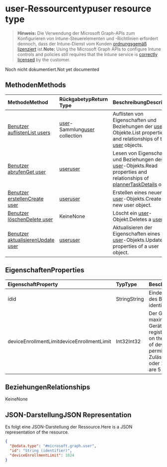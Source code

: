 # <a name="user-resource-type"></a><span data-ttu-id="a6464-101">user-Ressourcentyp</span><span class="sxs-lookup"><span data-stu-id="a6464-101">user resource type</span></span>

> <span data-ttu-id="a6464-102">**Hinweis:** Die Verwendung der Microsoft Graph-APIs zum Konfigurieren von Intune-Steuerelementen und -Richtlinien erfordert dennoch, dass der Intune-Dienst vom Kunden [ordnungsgemäß lizenziert](https://go.microsoft.com/fwlink/?linkid=839381) ist.</span><span class="sxs-lookup"><span data-stu-id="a6464-102">**Note:** Using the Microsoft Graph APIs to configure Intune controls and policies still requires that the Intune service is [correctly licensed](https://go.microsoft.com/fwlink/?linkid=839381) by the customer.</span></span>

<span data-ttu-id="a6464-103">Noch nicht dokumentiert.</span><span class="sxs-lookup"><span data-stu-id="a6464-103">Not yet documented</span></span>
## <a name="methods"></a><span data-ttu-id="a6464-104">Methoden</span><span class="sxs-lookup"><span data-stu-id="a6464-104">Methods</span></span>
|<span data-ttu-id="a6464-105">Methode</span><span class="sxs-lookup"><span data-stu-id="a6464-105">Method</span></span>|<span data-ttu-id="a6464-106">Rückgabetyp</span><span class="sxs-lookup"><span data-stu-id="a6464-106">Return Type</span></span>|<span data-ttu-id="a6464-107">Beschreibung</span><span class="sxs-lookup"><span data-stu-id="a6464-107">Description</span></span>|
|:---|:---|:---|
|[<span data-ttu-id="a6464-108">Benutzer auflisten</span><span class="sxs-lookup"><span data-stu-id="a6464-108">List users</span></span>](../api/intune_onboarding_user_list.md)|<span data-ttu-id="a6464-109">[user](../resources/intune_onboarding_user.md)-Sammlung</span><span class="sxs-lookup"><span data-stu-id="a6464-109">[user](../resources/intune_onboarding_user.md) collection</span></span>|<span data-ttu-id="a6464-110">Auflisten von Eigenschaften und Beziehungen der [user](../resources/intune_onboarding_user.md)-Objekte.</span><span class="sxs-lookup"><span data-stu-id="a6464-110">List properties and relationships of the [user](../resources/intune_onboarding_user.md) objects.</span></span>|
|[<span data-ttu-id="a6464-111">Benutzer abrufen</span><span class="sxs-lookup"><span data-stu-id="a6464-111">Get user</span></span>](../api/intune_onboarding_user_get.md)|[<span data-ttu-id="a6464-112">user</span><span class="sxs-lookup"><span data-stu-id="a6464-112">user</span></span>](../resources/intune_onboarding_user.md)|<span data-ttu-id="a6464-113">Lesen von Eigenschaften und Beziehungen des [user](../resources/intune_onboarding_user.md)-Objekts.</span><span class="sxs-lookup"><span data-stu-id="a6464-113">Read properties and relationships of [plannerTaskDetails](../resources/intune_onboarding_user.md) object.</span></span>|
|[<span data-ttu-id="a6464-114">Benutzer erstellen</span><span class="sxs-lookup"><span data-stu-id="a6464-114">Create user</span></span>](../api/intune_onboarding_user_create.md)|[<span data-ttu-id="a6464-115">user</span><span class="sxs-lookup"><span data-stu-id="a6464-115">user</span></span>](../resources/intune_onboarding_user.md)|<span data-ttu-id="a6464-116">Erstellen eines neuen [user](../resources/intune_onboarding_user.md)-Objekts.</span><span class="sxs-lookup"><span data-stu-id="a6464-116">Create a new user object.</span></span>|
|[<span data-ttu-id="a6464-117">Benutzer löschen</span><span class="sxs-lookup"><span data-stu-id="a6464-117">Delete user</span></span>](../api/intune_onboarding_user_delete.md)|<span data-ttu-id="a6464-118">Keine</span><span class="sxs-lookup"><span data-stu-id="a6464-118">None</span></span>|<span data-ttu-id="a6464-119">Löscht ein [user](../resources/intune_onboarding_user.md)-Objekt.</span><span class="sxs-lookup"><span data-stu-id="a6464-119">Deletes a [user](../resources/intune_onboarding_user.md).</span></span>|
|[<span data-ttu-id="a6464-120">Benutzer aktualisieren</span><span class="sxs-lookup"><span data-stu-id="a6464-120">Update user</span></span>](../api/intune_onboarding_user_update.md)|[<span data-ttu-id="a6464-121">user</span><span class="sxs-lookup"><span data-stu-id="a6464-121">user</span></span>](../resources/intune_onboarding_user.md)|<span data-ttu-id="a6464-122">Aktualisieren der Eigenschaften eines [user](../resources/intune_onboarding_user.md)-Objekts.</span><span class="sxs-lookup"><span data-stu-id="a6464-122">Update the properties of a user object.</span></span>|

## <a name="properties"></a><span data-ttu-id="a6464-123">Eigenschaften</span><span class="sxs-lookup"><span data-stu-id="a6464-123">Properties</span></span>
|<span data-ttu-id="a6464-124">Eigenschaft</span><span class="sxs-lookup"><span data-stu-id="a6464-124">Property</span></span>|<span data-ttu-id="a6464-125">Typ</span><span class="sxs-lookup"><span data-stu-id="a6464-125">Type</span></span>|<span data-ttu-id="a6464-126">Beschreibung</span><span class="sxs-lookup"><span data-stu-id="a6464-126">Description</span></span>|
|:---|:---|:---|
|<span data-ttu-id="a6464-127">id</span><span class="sxs-lookup"><span data-stu-id="a6464-127">id</span></span>|<span data-ttu-id="a6464-128">String</span><span class="sxs-lookup"><span data-stu-id="a6464-128">String</span></span>|<span data-ttu-id="a6464-129">Eindeutiger Bezeichner des Benutzers</span><span class="sxs-lookup"><span data-stu-id="a6464-129">Unique identifier of the folder.</span></span>|
|<span data-ttu-id="a6464-130">deviceEnrollmentLimit</span><span class="sxs-lookup"><span data-stu-id="a6464-130">deviceEnrollmentLimit</span></span>|<span data-ttu-id="a6464-131">Int32</span><span class="sxs-lookup"><span data-stu-id="a6464-131">Int32</span></span>|<span data-ttu-id="a6464-132">Der Grenzwert für die maximale Anzahl von Geräten, die der Benutzer registrieren kann.</span><span class="sxs-lookup"><span data-stu-id="a6464-132">The limit on the maximum number of devices that the user is permitted to enroll.</span></span> <span data-ttu-id="a6464-133">Zulässige Werte sind 5 oder 1000.</span><span class="sxs-lookup"><span data-stu-id="a6464-133">Allowed values are 5 or 1000.</span></span>|

## <a name="relationships"></a><span data-ttu-id="a6464-134">Beziehungen</span><span class="sxs-lookup"><span data-stu-id="a6464-134">Relationships</span></span>
<span data-ttu-id="a6464-135">Keine</span><span class="sxs-lookup"><span data-stu-id="a6464-135">None</span></span>
## <a name="json-representation"></a><span data-ttu-id="a6464-136">JSON-Darstellung</span><span class="sxs-lookup"><span data-stu-id="a6464-136">JSON Representation</span></span>
<span data-ttu-id="a6464-137">Es folgt eine JSON-Darstellung der Ressource.</span><span class="sxs-lookup"><span data-stu-id="a6464-137">Here is a JSON representation of the resource.</span></span>
<!-- {
  "blockType": "resource",
  "keyProperty": "id",
  "@odata.type": "microsoft.graph.user"
}
-->
``` json
{
  "@odata.type": "#microsoft.graph.user",
  "id": "String (identifier)",
  "deviceEnrollmentLimit": 1024
}
```



